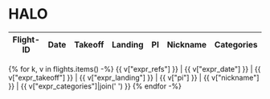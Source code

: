 <!-- This file was created automatically -->
# HALO

Flight-ID | Date | Takeoff | Landing | PI | Nickname | Categories
--- | --- | --- | --- | --- | --- | ---
{% for k, v in flights.items() -%}
{{ v["expr_refs"] }} | {{ v["expr_date"] }} | {{ v["expr_takeoff"] }} | {{ v["expr_landing"] }} | {{ v["pi"] }} | {{ v["nickname"] }} | {{ v["expr_categories"]|join(' ') }}
{% endfor -%}
